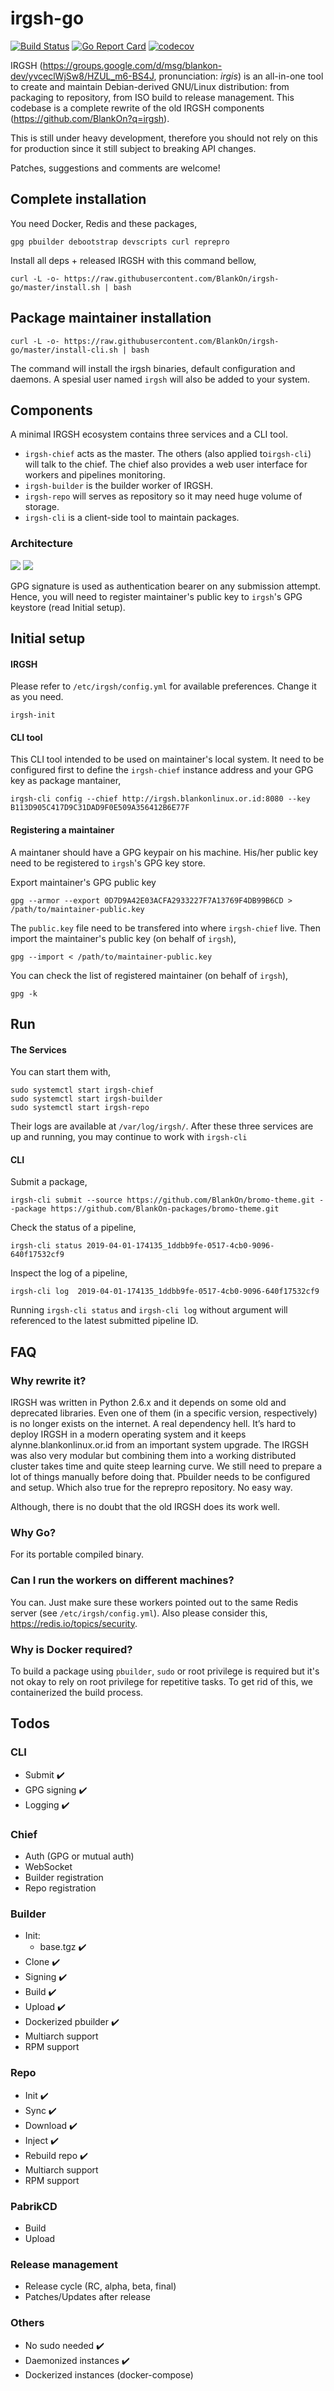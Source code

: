 # irgsh-go

[![Build Status](https://travis-ci.org/BlankOn/irgsh-go.svg?branch=master)](https://travis-ci.org/BlankOn/irgsh-go) [![Go Report Card](https://goreportcard.com/badge/github.com/BlankOn/irgsh-go)](https://goreportcard.com/report/github.com/BlankOn/irgsh-go) [![codecov](https://codecov.io/gh/BlankOn/irgsh-go/branch/master/graph/badge.svg)](https://codecov.io/gh/BlankOn/irgsh-go)

IRGSH (https://groups.google.com/d/msg/blankon-dev/yvceclWjSw8/HZUL_m6-BS4J, pronunciation: *irgis*) is an all-in-one tool to create and maintain Debian-derived GNU/Linux distribution: from packaging to repository, from ISO build to release management. This codebase is a complete rewrite of the old IRGSH components (https://github.com/BlankOn?q=irgsh).

This is still under heavy development, therefore you should not rely on this for production since it still subject to breaking API changes.

Patches, suggestions and comments are welcome!

## Complete installation


You need Docker, Redis and these packages,

```
gpg pbuilder debootstrap devscripts curl reprepro
```

Install all deps + released IRGSH with this command bellow,

```
curl -L -o- https://raw.githubusercontent.com/BlankOn/irgsh-go/master/install.sh | bash
```

## Package maintainer installation

```
curl -L -o- https://raw.githubusercontent.com/BlankOn/irgsh-go/master/install-cli.sh | bash
```

The command will install the irgsh binaries, default configuration and daemons. A spesial user named `irgsh` will also be added to your system.

## Components

A minimal IRGSH ecosystem contains three services and a CLI tool.

- `irgsh-chief` acts as the master. The others (also applied to`irgsh-cli`) will talk to the chief. The chief also provides a web user interface for workers and pipelines monitoring.
- `irgsh-builder` is the builder worker of IRGSH.
- `irgsh-repo` will serves as repository so it may need huge volume of storage.
- `irgsh-cli` is a client-side tool to maintain packages.

### Architecture

<img src="utils/assets/irgsh-distributed-architecture.png">

<img src="utils/assets/irgsh-flow.png">

GPG signature is used as authentication bearer on any submission attempt. Hence, you will need to register maintainer's public key to `irgsh`'s GPG keystore (read Initial setup).

## Initial setup

#### IRGSH

Please refer to `/etc/irgsh/config.yml` for available preferences. Change it as you need.

```
irgsh-init
```

#### CLI tool

This CLI tool intended to be used on maintainer's local system. It need to be configured first to define the `irgsh-chief` instance address and your GPG key as package mantainer,

```
irgsh-cli config --chief http://irgsh.blankonlinux.or.id:8080 --key B113D905C417D9C31DAD9F0E509A356412B6E77F
```

#### Registering a maintainer

A maintaner should have a GPG keypair on his machine. His/her public key need to be registered to `irgsh`'s GPG key store.

Export maintainer's GPG public key

```
gpg --armor --export 0D7D9A42E03ACFA2933227F7A13769F4DB99B6CD > /path/to/maintainer-public.key
```

The `public.key` file need to be transfered into where `irgsh-chief` live. Then import the maintainer's public key (on behalf of `irgsh`),

```
gpg --import < /path/to/maintainer-public.key
```

You can check the list of registered maintainer (on behalf of `irgsh`),

```
gpg -k
```

## Run

#### The Services

You can start them with,

```
sudo systemctl start irgsh-chief
sudo systemctl start irgsh-builder
sudo systemctl start irgsh-repo
```
Their logs are available at `/var/log/irgsh/`. After these three services are up and running, you may continue to work with `irgsh-cli`

#### CLI

Submit a package,

```
irgsh-cli submit --source https://github.com/BlankOn/bromo-theme.git --package https://github.com/BlankOn-packages/bromo-theme.git
```

Check the status of a pipeline,

```
irgsh-cli status 2019-04-01-174135_1ddbb9fe-0517-4cb0-9096-640f17532cf9
```

Inspect the log of a pipeline,

```
irgsh-cli log  2019-04-01-174135_1ddbb9fe-0517-4cb0-9096-640f17532cf9
```

Running `irgsh-cli status` and `irgsh-cli log` without argument will referenced to the latest submitted pipeline ID.

## FAQ

### Why rewrite it?

IRGSH was written in Python 2.6.x and it depends on some old and deprecated libraries. Even one of them (in a specific version, respectively) is no longer exists on the internet. A real dependency hell. It’s hard to deploy IRGSH in a modern operating system and it keeps alynne.blankonlinux.or.id from an important system upgrade. The IRGSH was also very modular but combining them into a working distributed cluster takes time and quite steep learning curve. We still need to prepare a lot of things manually before doing that. Pbuilder needs to be configured and setup. Which also true for the reprepro repository. No easy way.

Although, there is no doubt that the old IRGSH does its work well.

### Why Go?

For its portable compiled binary.

### Can I run the workers on different machines?

You can. Just make sure these workers pointed out to the same Redis server (see `/etc/irgsh/config.yml`). Also please consider this, https://redis.io/topics/security.

### Why is Docker required?

To build a package using `pbuilder`, `sudo` or root privilege is required but it's not okay to rely on root privilege for repetitive tasks. To get rid of this, we containerized the build process.

## Todos

### CLI

- Submit :heavy_check_mark:
- GPG signing :heavy_check_mark:
- Logging :heavy_check_mark:

### Chief

- Auth (GPG or mutual auth)
- WebSocket
- Builder registration
- Repo registration

### Builder

- Init:
  - base.tgz :heavy_check_mark:
- Clone :heavy_check_mark:
- Signing :heavy_check_mark:
- Build :heavy_check_mark:
- Upload :heavy_check_mark:
- Dockerized pbuilder :heavy_check_mark:
- Multiarch support
- RPM support

### Repo

- Init :heavy_check_mark:
- Sync :heavy_check_mark:
- Download :heavy_check_mark:
- Inject :heavy_check_mark:
- Rebuild repo :heavy_check_mark:
- Multiarch support
- RPM support

### PabrikCD

- Build
- Upload

### Release management

- Release cycle (RC, alpha, beta, final)
- Patches/Updates after release

### Others

- No sudo needed :heavy_check_mark:
- Daemonized instances :heavy_check_mark:
- Dockerized instances (docker-compose)
